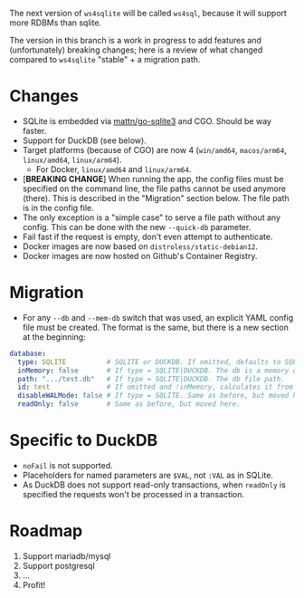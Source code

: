 The next version of `ws4sqlite` will be called `ws4sql`, because it will support more RDBMs than sqlite.

The version in this branch is a work in progress to add features and (unfortunately) breaking changes; here is a review of what changed compared to `ws4sqlite` "stable" + a migration path.

# Changes

- SQLite is embedded via [mattn/go-sqlite3](https://github.com/mattn/go-sqlite3) and CGO. Should be way faster.
- Support for DuckDB (see below).
- Target platforms (because of CGO) are now 4 (`win/amd64`, `macos/arm64`, `linux/amd64`, `linux/arm64`).
  - For Docker, `linux/amd64` and `linux/arm64`.
- [**BREAKING CHANGE**] When running the app, the config files must be specified on the command line, the file paths cannot be used anymore (there). This is described in the "Migration" section below. The file path is in the config file.
- The only exception is a "simple case" to serve a file path without any config. This can be done with the new `--quick-db` parameter.
- Fail fast if the request is empty, don't even attempt to authenticate.
- Docker images are now based on `distroless/static-debian12`.
- Docker images are now hosted on Github's Container Registry.

# Migration

- For any `--db` and `--mem-db` switch that was used, an explicit YAML config file must be created. The format is the same, but there is a new section at the beginning:

```yaml
database:
  type: SQLITE          # SQLITE or DUCKDB. If omitted, defaults to SQLITE      
  inMemory: false       # If type = SQLITE|DUCKDB. The db is a memory one? If omitted, defaults to false
  path: ".../test.db"   # If type = SQLITE|DUCKDB. The db file path.
  id: test              # If omitted and !inMemory, calculates it from the file name (if type = SQLITE|DUCKDB)
  disableWALMode: false # If type = SQLITE. Same as before, but moved here.
  readOnly: false       # Same as before, but moved here.
```

# Specific to DuckDB

- `noFail` is not supported.
- Placeholders for named parameters are `$VAL`, not `:VAL` as in SQLite.
- As DuckDB does not support read-only transactions, when `readOnly` is specified the requests won't be processed in a transaction.

# Roadmap

1. Support mariadb/mysql
1. Support postgresql
1. ...
1. Profit!
